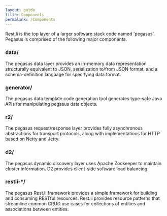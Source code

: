 ```yaml
---
layout: guide
title: Components
permalink: /Components
---
```


Rest.li is the top layer of a larger software stack code named 'pegasus'.  Pegasus is comprised of the following major components.

### data/

The pegasus data layer provides an in-memory data
representation structurally equivalent to JSON, serialization to/from JSON
format, and a schema-definition language for specifying data format.

### generator/

The pegasus data template code generation tool generates
type-safe Java APIs for manipulating pegasus data objects.

### r2/

The pegasus request/response layer provides fully asynchronous
abstractions for transport protocols, along with implementations
for HTTP based on Netty and Jetty.

### d2/

The pegasus dynamic discovery layer uses Apache Zookeeper to
maintain cluster information.  D2 provides client-side software load balancing.

### restli-*/

The pegasus Rest.li framework provides a simple framework
for building and consuming RESTful resources.  Rest.li provides resource
patterns that streamline common CRUD use cases for collections of entities and
associations between entities.